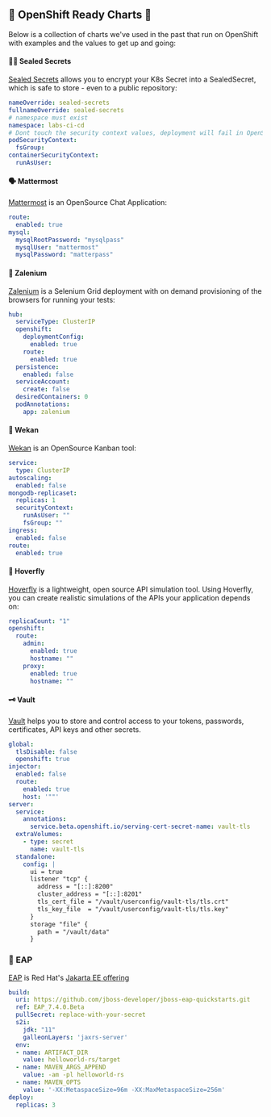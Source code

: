 ## 🧰 OpenShift Ready Charts 🧰
Below is a collection of charts we've used in the past that run on OpenShift with examples and the values to get up and going:

#### 🕵️‍♀️ Sealed Secrets
[Sealed Secrets](https://github.com/bitnami-labs/sealed-secrets/tree/main/helm/sealed-secrets) 
allows you to encrypt your K8s Secret into a SealedSecret, which is safe to store - even to a public repository:

```yaml
nameOverride: sealed-secrets
fullnameOverride: sealed-secrets
# namespace must exist
namespace: labs-ci-cd
# Dont touch the security context values, deployment will fail in OpenShift otherwise.
podSecurityContext:
  fsGroup:
containerSecurityContext:
  runAsUser:
```

#### 🗣 Mattermost
[Mattermost](https://github.com/mattermost/mattermost-helm/tree/master/charts/mattermost-team-edition)
is an OpenSource Chat Application:

```yaml
route:
  enabled: true
mysql:
  mysqlRootPassword: "mysqlpass"
  mysqlUser: "mattermost"
  mysqlPassword: "matterpass"
```

#### 🧪 Zalenium
[Zalenium](https://github.com/zalando/zalenium/tree/master/charts/zalenium) 
is a Selenium Grid deployment with on demand provisioning of the browsers for running your tests:

```yaml
hub:
  serviceType: ClusterIP
  openshift:
    deploymentConfig:
      enabled: true
    route:
      enabled: true
  persistence:
    enabled: false
  serviceAccount:
    create: false
  desiredContainers: 0
  podAnnotations:
    app: zalenium
```

#### 🌮 Wekan
[Wekan](https://github.com/wekan/wekan/tree/master/helm/wekan) is an OpenSource Kanban tool:

```yaml
service:
  type: ClusterIP
autoscaling:
  enabled: false
mongodb-replicaset:
  replicas: 1
  securityContext:
    runAsUser: ""
    fsGroup: ""
ingress:
  enabled: false
route:
  enabled: true
```

#### 🦟 Hoverfly
[Hoverfly](https://github.com/helm/charts/tree/master/incubator/hoverfly) 
is a lightweight, open source API simulation tool. Using Hoverfly, you can create realistic simulations of the APIs your application depends on:

```yaml
replicaCount: "1"
openshift:
  route:
    admin:
      enabled: true
      hostname: ""
    proxy:
      enabled: true
      hostname: ""
```

#### 🗝 Vault
[Vault](https://github.com/hashicorp/vault-helm.git) 
helps you to store and control access to your tokens, passwords, certificates, API keys and other secrets.

```yaml
global:
  tlsDisable: false
  openshift: true
injector:
  enabled: false
  route:
    enabled: true
    host: '""'
server:
  service:
    annotations:
      service.beta.openshift.io/serving-cert-secret-name: vault-tls
  extraVolumes:
    - type: secret
      name: vault-tls
  standalone:
    config: |
      ui = true
      listener "tcp" {
        address = "[::]:8200"
        cluster_address = "[::]:8201"
        tls_cert_file = "/vault/userconfig/vault-tls/tls.crt"
        tls_key_file  = "/vault/userconfig/vault-tls/tls.key"
      }
      storage "file" {
        path = "/vault/data"
      }
```

### 🚉 EAP
[EAP](https://github.com/jbossas/eap-charts.git) 
is Red Hat's [Jakarta EE offering](https://www.redhat.com/en/technologies/jboss-middleware/application-platform)

```yaml
build:
  uri: https://github.com/jboss-developer/jboss-eap-quickstarts.git
  ref: EAP_7.4.0.Beta
  pullSecret: replace-with-your-secret
  s2i:
    jdk: "11"
    galleonLayers: 'jaxrs-server'
  env:
  - name: ARTIFACT_DIR
    value: helloworld-rs/target
  - name: MAVEN_ARGS_APPEND
    value: -am -pl helloworld-rs
  - name: MAVEN_OPTS
    value: '-XX:MetaspaceSize=96m -XX:MaxMetaspaceSize=256m'
deploy:
  replicas: 3
```
